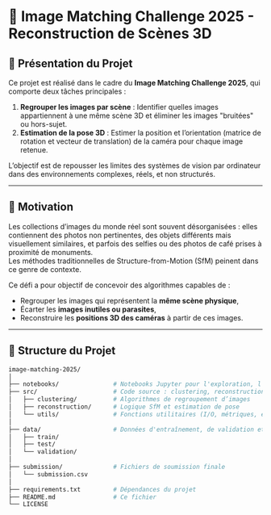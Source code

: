 # 🧩 Image Matching Challenge 2025 - Reconstruction de Scènes 3D

## 📌 Présentation du Projet

Ce projet est réalisé dans le cadre du **Image Matching Challenge 2025**, qui comporte deux tâches principales :

1. **Regrouper les images par scène** : Identifier quelles images appartiennent à une même scène 3D et éliminer les images "bruitées" ou hors-sujet.
2. **Estimation de la pose 3D** : Estimer la position et l’orientation (matrice de rotation et vecteur de translation) de la caméra pour chaque image retenue.

L’objectif est de repousser les limites des systèmes de vision par ordinateur dans des environnements complexes, réels, et non structurés.

---

## 🧠 Motivation

Les collections d’images du monde réel sont souvent désorganisées : elles contiennent des photos non pertinentes, des objets différents mais visuellement similaires, et parfois des selfies ou des photos de café prises à proximité de monuments.  
Les méthodes traditionnelles de Structure-from-Motion (SfM) peinent dans ce genre de contexte.

Ce défi a pour objectif de concevoir des algorithmes capables de :

- Regrouper les images qui représentent la **même scène physique**,
- Écarter les **images inutiles ou parasites**,
- Reconstruire les **positions 3D des caméras** à partir de ces images.

---

## 📁 Structure du Projet

```bash
image-matching-2025/
│
├── notebooks/               # Notebooks Jupyter pour l'exploration, l'entraînement et les tests
├── src/                     # Code source : clustering, reconstruction et évaluation
│   ├── clustering/          # Algorithmes de regroupement d’images
│   ├── reconstruction/      # Logique SfM et estimation de pose
│   └── utils/               # Fonctions utilitaires (I/O, métriques, etc.)
│
├── data/                    # Données d'entraînement, de validation et de test
│   ├── train/
│   ├── test/
│   └── validation/
│
├── submission/              # Fichiers de soumission finale
│   └── submission.csv
│
├── requirements.txt         # Dépendances du projet
├── README.md                # Ce fichier
└── LICENSE
